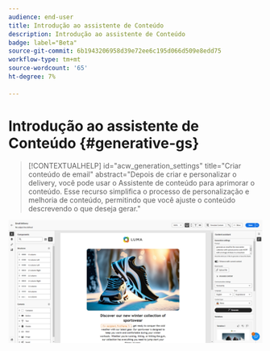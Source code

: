 ```yaml
---
audience: end-user
title: Introdução ao assistente de Conteúdo
description: Introdução ao assistente de Conteúdo
badge: label="Beta"
source-git-commit: 6b1943206958d39e72ee6c195d066d509e8edd75
workflow-type: tm+mt
source-wordcount: '65'
ht-degree: 7%

---
```



# Introdução ao assistente de Conteúdo {#generative-gs}

>[!CONTEXTUALHELP]
>id="acw_generation_settings"
>title="Criar conteúdo de email"
>abstract="Depois de criar e personalizar o delivery, você pode usar o Assistente de conteúdo para aprimorar o conteúdo. Esse recurso simplifica o processo de personalização e melhoria de conteúdo, permitindo que você ajuste o conteúdo descrevendo o que deseja gerar."

![](assets/gs-genai.png)
